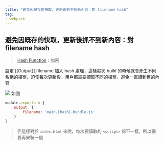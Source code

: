 ```yaml
---
title: "避免因既存的快取，更新後抓不到新內容：對 filename hash"
tag: 
- webpack
---
```


##  避免因既存的快取，更新後抓不到新內容：對 filename hash
>[Hash Function](Hash%20Function.md)：加密

設定 [[Output]].filename 加入 hash 處理，這樣每次 build 的時候就會產生不同名稱的檔案，迫使每次更新後，用戶都需要讀取不同的檔案，避免一直讀到舊的內容

![](https://i.imgur.com/oPxsGof.png)
如圖

```js
module.exports = {
	output: {
		filename: 'main.[hash].bundle.js'
	}
}
```

> 但這樣對於 `index.html` 來說，每次要讀取的 `<script>` 都不一樣，所以需要再安裝一個